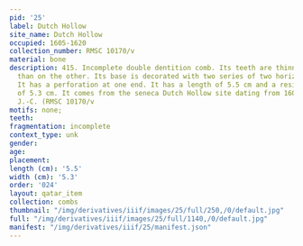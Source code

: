 ```yaml
---
pid: '25'
label: Dutch Hollow
site_name: Dutch Hollow
occupied: 1605-1620
collection_number: RMSC 10170/v
material: bone
description: 415. Incomplete double dentition comb. Its teeth are thinner on one side
  than on the other. Its base is decorated with two series of two horizontal lines
  It has a perforation at one end. It has a length of 5.5 cm and a residual width
  of 5.3 cm. It comes from the seneca Dutch Hollow site dating from 1605-1620 AD.
  J.-C. (RMSC 10170/v
motifs: none;
teeth:
fragmentation: incomplete
context_type: unk
gender:
age:
placement:
length (cm): '5.5'
width (cm): '5.3'
order: '024'
layout: qatar_item
collection: combs
thumbnail: "/img/derivatives/iiif/images/25/full/250,/0/default.jpg"
full: "/img/derivatives/iiif/images/25/full/1140,/0/default.jpg"
manifest: "/img/derivatives/iiif/25/manifest.json"
---
```

